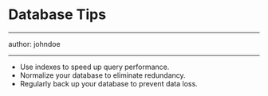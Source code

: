 # Database Tips

---

author: johndoe

---

- Use indexes to speed up query performance.
- Normalize your database to eliminate redundancy.
- Regularly back up your database to prevent data loss.

